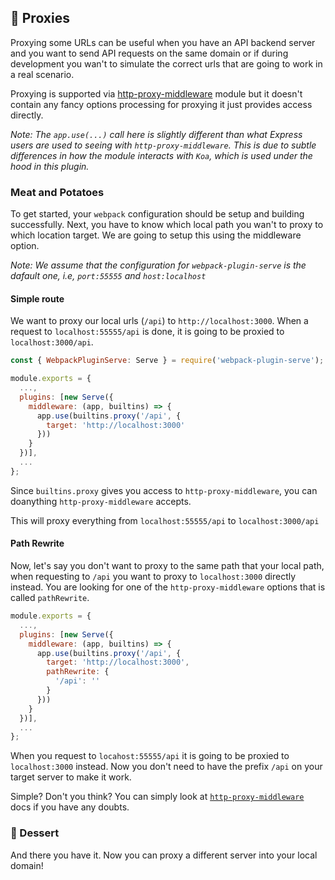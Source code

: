 ## 🍲 Proxies

Proxying some URLs can be useful when you have an API backend server and you want to send API requests on the same domain or if during development you wan't to simulate the correct urls that are going to work in a real scenario.

Proxying is supported via [http-proxy-middleware](https://github.com/chimurai/http-proxy-middleware) module but it doesn't contain any fancy options processing for proxying it just provides access directly.

_Note: The `app.use(...)` call here is slightly different than what Express users are used to seeing with `http-proxy-middleware`. This is due to subtle differences in how the module interacts with `Koa`, which is used under the hood in this plugin._

### Meat and Potatoes

To get started, your `webpack` configuration should be setup and building successfully. Next, you have to know which local path you wan't to proxy to which location target. We are going to setup this using the middleware option.

_Note: We assume that the configuration for `webpack-plugin-serve` is the dafault one, i.e, `port:55555` and `host:localhost`_

#### Simple route

We want to proxy our local  urls (`/api`) to `http://localhost:3000`. When a request to `localhost:55555/api` is done, it is going to be proxied to `localhost:3000/api`.

```js
const { WebpackPluginServe: Serve } = require('webpack-plugin-serve');

module.exports = {
  ...,
  plugins: [new Serve({
    middleware: (app, builtins) => {
      app.use(builtins.proxy('/api', {
        target: 'http://localhost:3000'
      }))
    }
  })],
  ...
};

```

Since `builtins.proxy` gives you access to `http-proxy-middleware`, you can doanything `http-proxy-middleware` accepts.

This will proxy everything from `localhost:55555/api` to `localhost:3000/api`

#### Path Rewrite

Now, let's say you don't want to proxy to the same path that your local path, when requesting to `/api` you want to proxy to `localhost:3000` directly instead. You are looking for one of the `http-proxy-middleware` options that is called `pathRewrite`.

```js
module.exports = {
  ...,
  plugins: [new Serve({
    middleware: (app, builtins) => {
      app.use(builtins.proxy('/api', {
        target: 'http://localhost:3000',
        pathRewrite: {
          '/api': ''
        }
      }))
    }
  })],
  ...
};
```

When you request to `locahost:55555/api` it is going to be proxied to `localhost:3000` instead. Now you don't need to have the prefix `/api` on your target server to make it work.

Simple? Don't you think? You can simply look at [`http-proxy-middleware`](https://github.com/chimurai/http-proxy-middleware) docs if you have any doubts.

### 🍰 Dessert

And there you have it. Now you can proxy a different server into your local domain!
